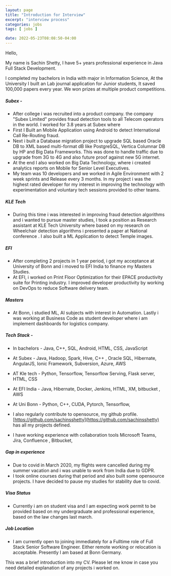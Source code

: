 ```yaml
---
layout: page
title: "Introduction for Interview"
excerpt: "interview process"
categories: jobs
tags: [ jobs ]

date: 2022-05-23T08:08:50-04:00
---
```


Hello,

My name is Sachin Shetty, I have 5+ years professional experience in Java Full Stack Development.

I completed my bachelors in India with major in Information Science, At the University I built an Lab journal application for Junior students, It saved 100,000 papers every year. We won prizes at multiple product competitions.

##### Subex -
  * After college i was recruited into a product company. the company "Subex Limited" provides fraud detection tools to all Telecom operators in the world. I worked for 3.8 years at Subex where
  * First I Built an Mobile Application using Android to detect International Call Re-Routing fraud.
  * Next i built a Database migration project to upgrade SQL based Oracle DB to XML based multi-format dB like PostgreSQL, Vertica Columnar DB by HP and Big Data Frameworks. This was done to handle traffic due to upgrade from 3G to 4G and also future proof against new 5G internet.
  * At the end I also worked on Big Data Technology, where i created analytics reports on Mobile for Senior Level Executives.
  * My team was 10 developers and we worked in Agile Environment with 2 week sprints and Release every 3 months. In my project i was the highest rated developer for my interest in improving the
    technology with experimentation and voluntary tech sessions provided to other teams.

##### KLE Tech
  * During this time i was interested in improving fraud detection algorithms and i wanted to pursue master studies, I took a position as Research assistant at KLE Tech University where based on my research on Wheelchair detection algorithms i presented a paper at National conference . I also built a ML Application to detect Temple images.

##### EFI
* After completing 2 projects in 1 year period, i got my acceptance at University of Bonn and i moved to EFI India to finance my Masters Studies.
* At EFI, i worked on Print Floor Optimization for their EPACE productivity suite for Printing industry. I improved developer productivity by working on DevOps to reduce Software delivery team.

##### Masters
  * At Bonn, i studied ML, AI subjects with interest in Automation. Lastly i was working at Business Code as student developer where i am implement dashboards for logistics company.

##### Tech Stack -
* In bachelors - Java, C++, SQL, Android, HTML, CSS, JavaScript

* At Subex - Java, Hadoop, Spark, Hive, C++ , Oracle SQL, Hibernate, AngularJS, Ionic Framework, Subversion, Azure, AWS

* AT Kle tech - Python, Tensorflow, Tensorflow Serving, Flask server, HTML, CSS

* At EFI India - Java, Hibernate, Docker, Jenkins, HTML, XM, bitbucket , AWS

* At Uni Bonn - Python, C++, CUDA, Pytorch, Tensorflow,

* I also regularly contribute to opensource, my github profile. [https://github.com/sachinsshetty](https://github.com/sachinsshetty) has all my projects defined.

* I have working experience with collaboration tools Microsoft Teams, Jira, Confluence , Bitbucket,

##### Gap in experience
* Due to covid in March 2020, my flights were cancelled during my summer vacation and i was unable to work from India due to GDPR.
* I took online courses during that period and also built some opensource projects. I have decided to pause my studies for stability due to covid.

##### Visa Status
* Currently i am on student visa and I am expecting work permit to be provided based on my undergraduate and professional experience, based on the law changes last march.

##### Job Location
* I am currently open to joining immediately for a Fulltime role of Full Stack Senior Software Engineer. Either remote working or relocation is acceptable. Presently I am based at Bonn Germany.

This was a brief introduction into my CV. Please let me know in case you need detailed explanation of any projects i worked on.
